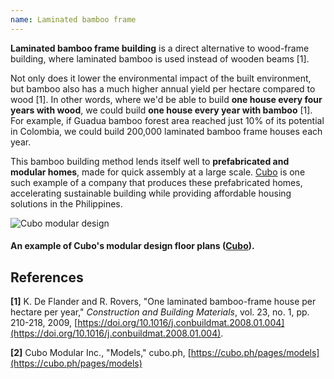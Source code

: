 ```yaml
---
name: Laminated bamboo frame
---
```


**Laminated bamboo frame building** is a direct alternative to wood-frame building, where laminated bamboo is used instead of wooden beams [1].

Not only does it lower the environmental impact of the built environment, but bamboo also has a much higher annual yield per hectare compared to wood [1]. In other words, where we'd be able to build **one house every four years with wood**, we could build **one house every year with bamboo** [1]. For example, if Guadua bamboo forest area reached just 10% of its potential in Colombia, we could build 200,000 laminated bamboo frame houses each year.

This bamboo building method lends itself well to **prefabricated and modular homes**, made for quick assembly at a large scale. [Cubo](https://cubo.ph/) is one such example of a company that produces these prefabricated homes, accelerating sustainable building while providing affordable housing solutions in the Philippines.

![Cubo modular design](images/cubo.jpg)

#### An example of Cubo's modular design floor plans ([Cubo](https://cubo.ph/)).

## References

**[1]** K. De Flander and R. Rovers, "One laminated bamboo-frame house per hectare per year," _Construction and Building Materials_, vol. 23, no. 1, pp. 210-218, 2009, [https://doi.org/10.1016/j.conbuildmat.2008.01.004](https://doi.org/10.1016/j.conbuildmat.2008.01.004).

**[2]** Cubo Modular Inc., "Models," cubo.ph, [https://cubo.ph/pages/models](https://cubo.ph/pages/models)
